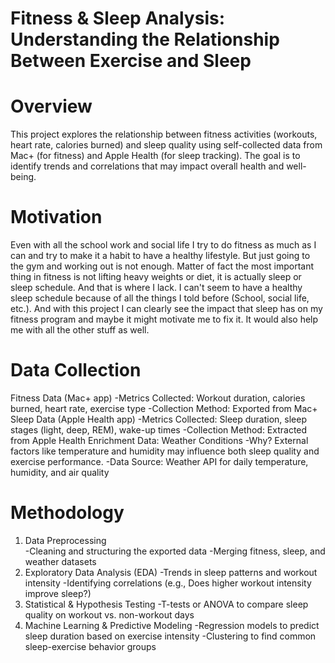 # Fitness & Sleep Analysis: Understanding the Relationship Between Exercise and Sleep
# Overview
This project explores the relationship between fitness activities (workouts, heart rate, calories burned) and sleep quality using self-collected data from Mac+ (for fitness) and Apple Health (for sleep tracking). The goal is to identify trends and correlations that may impact overall health and well-being.
# Motivation
Even with all the school work and social life I try to do fitness as much as I can and try to make it a habit to have a healthy lifestyle. But just going to the gym and working out is not enough. Matter of fact the most important thing in fitness is not lifting heavy weights or diet, it is actually sleep or sleep schedule. And that is where I lack. I can't seem to have a healthy sleep schedule because of all the things I told before (School, social life, etc.). And with this project I can clearly see the impact that sleep has on my fitness program and maybe it might motivate me to fix it. It would also help me with all the other stuff as well.
# Data Collection
Fitness Data (Mac+ app)
  -Metrics Collected: Workout duration, calories burned, heart rate, exercise type
  -Collection Method: Exported from Mac+
Sleep Data (Apple Health app)
  -Metrics Collected: Sleep duration, sleep stages (light, deep, REM), wake-up times
  -Collection Method: Extracted from Apple Health
Enrichment Data: Weather Conditions
  -Why? External factors like temperature and humidity may influence both sleep quality and exercise performance.
  -Data Source: Weather API for daily temperature, humidity, and air quality
# Methodology
 1. Data Preprocessing  
  -Cleaning and structuring the exported data
  -Merging fitness, sleep, and weather datasets
 2. Exploratory Data Analysis (EDA)
  -Trends in sleep patterns and workout intensity
  -Identifying correlations (e.g., Does higher workout intensity improve sleep?)
 3. Statistical & Hypothesis Testing
  -T-tests or ANOVA to compare sleep quality on workout vs. non-workout days
 4. Machine Learning & Predictive Modeling 
  -Regression models to predict sleep duration based on exercise intensity
  -Clustering to find common sleep-exercise behavior groups
